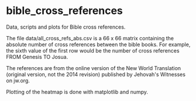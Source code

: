 bible_cross_references
======================

Data, scripts and plots for Bible cross references. 

The file data/all_cross_refs_abs.csv is a 66 x 66 matrix containing the absolute number of 
cross references between the bible books. For example, the sixth value of the first row would 
be the number of cross references FROM Genesis TO Josua. 

The references are from the online version of the New World Translation (original version, not the 
2014 revision) published by Jehovah's Witnesses on jw.org. 

Plotting of the heatmap is done with matplotlib and numpy. 
